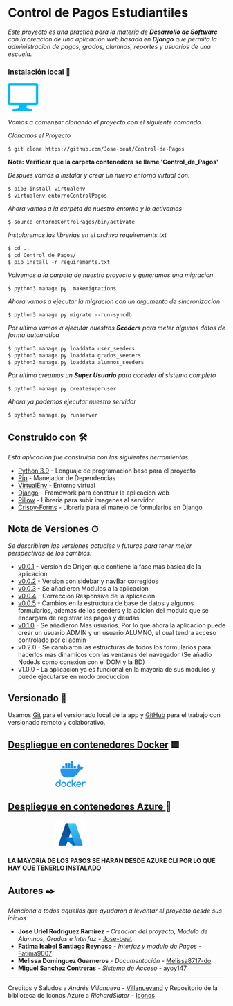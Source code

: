# Control de Pagos Estudiantiles

_Este proyecto es una practica para la materia de **Desarrollo de Software** con la creacion de una aplicacion web basada en **Django** que permita la administracion de pagos, grados, alumnos, reportes y usuarios de una escuela._




### Instalación local 🔧
![Azure-icon](res/icons/computer.png)

_Vamos a comenzar clonando el proyecto con el siguiente comando._

_Clonamos el Proyecto_

```
$ git clone https://github.com/Jose-beat/Control-de-Pagos
```
**Nota: Verificar que la carpeta contenedora se llame 'Control_de_Pagos'**

_Despues vamos a instalar y crear un nuevo entorno virtual con:_

```
$ pip3 install virtualenv
$ virtualenv entornoControlPagos
```
_Ahora vamos a la carpeta de nuestro entorno y lo activamos_
```
$ source entornoControlPagos/bin/activate
```
_Instalaremos las librerias en el archivo requirements.txt_
```
$ cd ..
$ cd Control_de_Pagos/
$ pip install -r requirements.txt
```
_Volvemos a la carpeta de nuestro proyecto y generamos una migracion_
```
$ python3 manage.py  makemigrations
```
_Ahora vamos a ejecutar la migracion con un argumento de sincronizacion_
```
$ python3 manage.py migrate --run-syncdb
```
_Por ultimo vamos a ejecutar nuestros **Seeders** para meter algunos datos de forma automatica_
```
$ python3 manage.py loaddata user_seeders
$ python3 manage.py loaddata grados_seeders
$ python3 manage.py loaddata alumnos_seeders
```
_Por ultimo creamos un **Super Usuario** para acceder al sistema completo_

```
$ python3 manage.py createsuperuser
```

_Ahora ya podemos ejecutar nuestro servidor_
```
$ python3 manage.py runserver
```

## Construido con 🛠️

_Esta aplicacion fue construida con las siguientes herramientas:_

* [Python 3.9](https://www.python.org/) - Lenguaje de programacion base para el proyecto
* [Pip](https://pypi.org/project/pip/) - Manejador de Dependencias
* [VirtualEnv](https://virtualenv.pypa.io/en/latest/) - Entorno virtual
* [Django](https://www.djangoproject.com/) - Framework para construir la aplicacion web
* [Pillow](https://pypi.org/project/Pillow/) - Libreria para subir imagenes al servidor
* [Crispy-Forms](https://django-crispy-forms.readthedocs.io/en/latest/) - Libreria para el manejo de formularios en Django

## Nota de Versiones ⏱
_Se describiran las versiones actuales y futuras para tener mejor perspectivas de los cambios:_
* [v0.0.1](https://github.com/Jose-beat/Control-de-Pagos/releases/tag/v0.0.1) - Version de Origen que contiene la fase mas basica de la aplicacion
* [v0.0.2](https://github.com/Jose-beat/Control-de-Pagos/releases/tag/v0.0.2) - Version con sidebar y navBar corregidos
* [v0.0.3](https://github.com/Jose-beat/Control-de-Pagos/releases/tag/v0.0.3) - Se añadieron Modulos a la aplicacion
* [v0.0.4](https://github.com/Jose-beat/Control-de-Pagos/releases/tag/v0.0.4) - Correccion Responsive de la aplicacion
* [v0.0.5](https://github.com/Jose-beat/Control-de-Pagos/releases/tag/v0.0.5) -  Cambios en la estructura de base de datos y algunos formularios, ademas de los seeders y la adicion del modulo que se encargara de registrar los pagos y deudas.
* [v0.1.0](https://github.com/Jose-beat/Control-de-Pagos/releases/tag/v0.1.0) - Se añadieron Mas usuarios. Por lo que ahora la aplicacion puede crear un usuario ADMIN y un usuario ALUMNO, el cual tendra acceso controlado por el admin
* v0.2.0 - Se cambiaron las estructuras de todos los formularios para hacerlos mas dinamicos con las ventanas del navegador (Se añadio NodeJs como conexion con el DOM y la BD)
* v1.0.0 - La aplicacion ya es funcional en la mayoria de sus modulos y puede ejecutarse en modo produccion



## Versionado 📌

Usamos [Git](https://git-scm.com/) para el versionado local de la app y [GitHub](https://github.com) para el trabajo con versionado remoto y colaborativo.

## [Despliegue en contenedores Docker](res/despliegue_Docker.md) 🟦

<img src="res/icons/docker.png" width="70" style="position: relative; left:110px">



## [Despliegue en contenedores Azure ](res/despliegue_Azure.md) 🔷

<img src="res/icons/azure.png" width="70" style="position: relative; left:110px" >



**LA MAYORIA DE LOS PASOS SE HARAN DESDE AZURE CLI POR LO QUE HAY QUE TENERLO INSTALADO**


## Autores ✒️

_Menciona a todos aquellos que ayudaron a levantar el proyecto desde sus inicios_

* **Jose Uriel Rodriguez Ramirez** - *Creacion del proyecto, Modulo de Alumnos, Grados e Interfaz* - [Jose-beat](https://github.com/Jose-beat)
* **Fatima Isabel Santiago Reynoso** - *Interfaz y modulo de Pagos* - [Fatima9007](https://github.com/Fatima9007)
* **Melissa Dominguez Guarneros** - *Documentación* - [Melissa8717-do](https://github.com/Melissa8717-do)
* **Miguel Sanchez Contreras** - *Sistema de Acceso* - [ayoy147](https://github.com/ayoy147)


---
Creditos y Saludos a _Andrés Villanueva_ - [Villanuevand](https://github.com/Villanuevand) y
Repositorio de la biblioteca de Iconos Azure a _RichardSlater_ - [Iconos](https://github.com/amido/azure-vector-icons/)